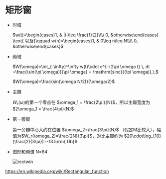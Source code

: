 # 矩形窗

- 时域 

  $w(t)=\begin{cases}1, & |t|\leq \frac{1}{2}\\\\ 0, &otherwise\end{cases} \text{ 以及}\qquad w(n)=\begin{cases}1, & 0\leq n\leq N\\\\ 0, &otherwise\end{cases}$

- 频域

  $W(\omega)=\int_{-\infty}^\infty w(t)\cdot e^{-i 2\pi \omega t} \, dt
  =\frac{\sin(\pi \omega)}{\pi \omega} = \mathrm{sinc}{(\pi \omega)},\,$

  $W(\omega)=\frac{sin(\omega N/2)}{\omega/2}$

  

- 主瓣

  $W_r(\omega)$的第一个零点在 $\omega_1 = \frac{2\pi}{N}$，所以主瓣宽度为 $2\omega_1 = \frac{4\pi}{N}$

- 第一旁瓣

  第一旁瓣中心大约在位置 $\omega_2=\frac{3\pi}{N}$ （假定M比较大），幅值为$W_r(\omega_2)=\frac{2N}{3\pi}$，对比主瓣约为 $20\cdot\log_{10}(\frac{2}{3\pi})=-13.5\rm{ Db}$

- 图形和频谱 N=64

  ![rectwin](D:\blog\docs\dsp\signal\rectwin_64.png)





https://en.wikipedia.org/wiki/Rectangular_function